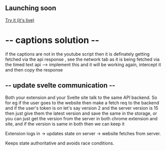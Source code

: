 
## Launching soon

[Try it (it's live)](https://chromewebstore.google.com/detail/youtube-sponsorship-skipp/dpkehfkmkhmbmbofjaikccklcdpdmhpl?authuser=2&hl=en)

# -- captions solution --
if the captions are not in the youtube script then it is definately getting fetched via the api response , see the network tab as it is being fetched via the timed text api
--> implement this and it will be working again, intercept it and then copy the response

## -- update svelte communication --
Both your extension and your Svelte site talk to the same API backend. So for eg if the user goes to the website then make a fetch req to the backend and if the user's token is on let's say version 2 and the server version is 15 then just give them the latest version and save the same in the storage, or you can just get the version from the server in both chrome extension and site, and if the version is same in both then we can keep it  

Extension logs in → updates state on server → website fetches from server.

Keeps state authoritative and avoids race conditions.
